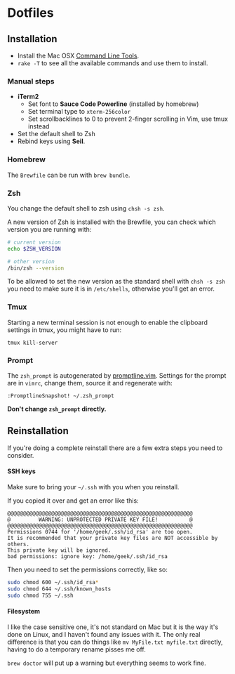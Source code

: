 # Dotfiles

## Installation

* Install the Mac OSX [Command Line Tools](https://developer.apple.com/downloads/index.action).
* `rake -T` to see all the available commands and use them to install.

### Manual steps

* **iTerm2**
    * Set font to **Sauce Code Powerline** (installed by homebrew)
    * Set terminal type to `xterm-256color`
    * Set scrollbacklines to 0 to prevent 2-finger scrolling in Vim, use tmux instead
* Set the default shell to Zsh
* Rebind keys using **Seil**.

### Homebrew

The `Brewfile` can be run with `brew bundle`.

### Zsh

You change the default shell to zsh using `chsh -s zsh`.

A new version of Zsh is installed with the Brewfile, you can check which version you are
running with:

```bash
# current version
echo $ZSH_VERSION

# other version
/bin/zsh --version
```

To be allowed to set the new version as the standard shell with `chsh -s zsh` you need to
make sure it is in `/etc/shells`, otherwise you'll get an error.

### Tmux

Starting a new terminal session is not enough to enable the clipboard settings in tmux, you might have to run:

    tmux kill-server

### Prompt

The `zsh_prompt` is autogenerated by
[promptline.vim](https://github.com/edkolev/promptline.vim).  Settings for the
prompt are in `vimrc`, change them, source it and regenerate with:

    :PromptlineSnapshot! ~/.zsh_prompt

**Don't change `zsh_prompt` directly.**

## Reinstallation

If you're doing a complete reinstall there are a few extra steps you need to
consider.

#### SSH keys

Make sure to bring your `~/.ssh` with you when you reinstall.

If you copied it over and get an error like this:

    @@@@@@@@@@@@@@@@@@@@@@@@@@@@@@@@@@@@@@@@@@@@@@@@@@@@@@@@@@@
    @         WARNING: UNPROTECTED PRIVATE KEY FILE!          @
    @@@@@@@@@@@@@@@@@@@@@@@@@@@@@@@@@@@@@@@@@@@@@@@@@@@@@@@@@@@
    Permissions 0744 for '/home/geek/.ssh/id_rsa' are too open.
    It is recommended that your private key files are NOT accessible by others.
    This private key will be ignored.
    bad permissions: ignore key: /home/geek/.ssh/id_rsa

Then you need to set the permissions correctly, like so:

```bash
sudo chmod 600 ~/.ssh/id_rsa*
sudo chmod 644 ~/.ssh/known_hosts
sudo chmod 755 ~/.ssh
```

#### Filesystem

I like the case sensitive one, it's not standard on Mac but it is the way it's
done on Linux, and I haven't found any issues with it. The only real difference
is that you can do things like `mv MyFile.txt myfile.txt` directly, having to
do a temporary rename pisses me off.

`brew doctor` will put up a warning but everything seems to work fine.
